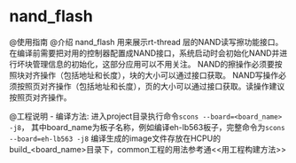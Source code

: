 # nand_flash
@使用指南
    @介绍
        nand_flash 用来展示rt-thread 层的NAND读写擦功能接口。
        在编译前需要把对用的控制器配置成NAND接口，系统启动时会初始化NAND并进行坏块管理信息的初始化，这部分应用可以不用关注。
        NAND的擦操作必须要按照块对齐操作（包括地址和长度），块的大小可以通过接口获取。
        NAND写操作必须按照页对齐操作（包括地址和长度），页的大小可以通过接口获取。读操作建议按照页对齐操作。

      
 @工程说明
        - 编译方法: 进入project目录执行命令`scons --board=<board_name> -j8`， 其中board_name为板子名称，例如编译eh-lb563板子，完整命令为`scons --board=eh-lb563 -j8`
          编译生成的image文件存放在HCPU的build_<board_name>目录下，common工程的用法参考通<<用工程构建方法>>
